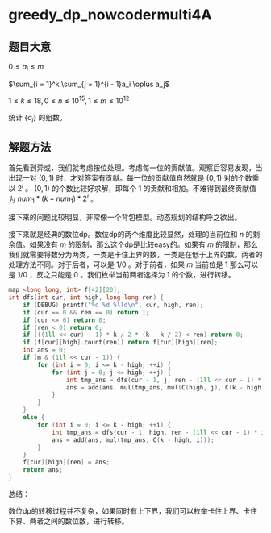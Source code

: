 # greedy_dp_nowcodermulti4A

## 题目大意

$0 \leq a_i \leq m$

$\sum_{i = 1}^k \sum_{j = 1}^{i - 1}a_i \oplus a_j$

$1 \leq k \leq 18, 0 \leq n \leq 10^{15}, 1 \leq m \leq 10^{12}$

统计 $\{a_i\}$ 的组数。

## 解题方法

首先看到异或，我们就考虑按位处理。考虑每一位的贡献值。观察后容易发现，当出现一对 $(0, 1)$ 时，才对答案有贡献。每一位的贡献值自然就是 $(0, 1)$ 对的个数乘以 $2^i$ 。 $(0, 1)$ 的个数比较好求解，即每个 $1$ 的贡献和相加。不难得到最终贡献值为 $num_1 * (k - num_1) * 2^i$ 。

接下来的问题比较明显，非常像一个背包模型。动态规划的结构呼之欲出。

接下来就是经典的数位dp。数位dp的两个维度比较显然，处理的当前位和 $n$ 的剩余值。如果没有 $m$ 的限制，那么这个dp是比较easy的。如果有 $m$ 的限制，那么我们就需要将数分为两类，一类是卡住上界的数，一类是在低于上界的数。两者的处理方法不同。对于后者，可以是 $1/0$ 。对于前者，如果 $m$ 当前位是 $1$ 那么可以是 $1/0$ ，反之只能是 $0$ 。我们枚举当前两者选择为 $1$ 的个数，进行转移。

```cpp
map <long long, int> f[42][20];
int dfs(int cur, int high, long long ren) {
	if (DEBUG) printf("%d %d %lld\n", cur, high, ren);
	if (cur == 0 && ren == 0) return 1;
	if (cur <= 0) return 0;
	if (ren < 0) return 0;
	if (((1ll << cur) - 1) * k / 2 * (k - k / 2) < ren) return 0;
	if (f[cur][high].count(ren)) return f[cur][high][ren];
	int ans = 0;
	if (m & (1ll << cur - 1)) {
		for (int i = 0; i <= k - high; ++i) {
			for (int j = 0; j <= high; ++j) {
				int tmp_ans = dfs(cur - 1, j, ren - (1ll << cur - 1) * (i + j) * (k - i - j));
				ans = add(ans, mul(tmp_ans, mul(C(high, j), C(k - high, i))));
			}
		}
	}
	else {
		for (int i = 0; i <= k - high; ++i) {
			int tmp_ans = dfs(cur - 1, high, ren - (1ll << cur - 1) * i * (k - i));
			ans = add(ans, mul(tmp_ans, C(k - high, i)));
		}
	}
	f[cur][high][ren] = ans;
	return ans;
}
```

总结：

数位dp的转移过程并不复杂，如果同时有上下界，我们可以枚举卡住上界、卡住下界、两者之间的数位数，进行转移。